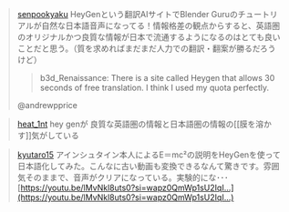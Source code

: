 
> [senpookyaku](https://twitter.com/senpookyaku/status/1718083932070232374) HeyGenという翻訳AIサイトでBlender Guruのチュートリアルが自然な日本語音声になってる！情報格差の観点からすると、英語圏のオリジナルかつ良質な情報が日本で流通するようになるのはとても良いことだと思う。（質を求めればまだまだ人力での翻訳・翻案が勝るだろうけど）
>  >b3d_Renaissance: There is a site called Heygen that allows 30 seconds of free translation. I think I used my quota perfectly.
>
>  @andrewpprice

> [heat_1nt](https://twitter.com/heat_1nt/status/1718247005775167920) hey genが 良質な英語圏の情報と日本語圏の情報の[[膜を溶かす]]気がしている


> [kyutaro15](https://twitter.com/kyutaro15/status/1718250337327563174) アインシュタイン本人によるE＝mc²の説明をHeyGenを使って日本語化してみた。こんなに古い動画も変換できるなんて驚きです。雰囲気そのままで、音声がクリアになっている。実験的にな･･･
>  [https://youtu.be/lMvNkl8uts0?si=wapz0QmWp1sU2IqI…](https://youtu.be/lMvNkl8uts0?si=wapz0QmWp1sU2IqI…)

